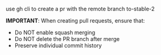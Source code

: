 use gh cli to create a pr with the remote branch to-stable-2

**IMPORTANT**: When creating pull requests, ensure that:
- Do NOT enable squash merging
- Do NOT delete the PR branch after merge
- Preserve individual commit history
